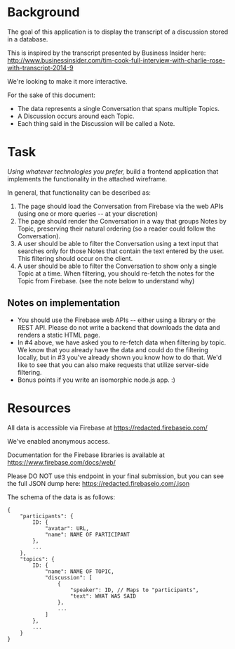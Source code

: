 Background
==========

The goal of this application is to display the transcript of a discussion stored in a database.

This is inspired by the transcript presented by Business Insider here: http://www.businessinsider.com/tim-cook-full-interview-with-charlie-rose-with-transcript-2014-9

We're looking to make it more interactive.

For the sake of this document:
* The data represents a single Conversation that spans multiple Topics.
* A Discussion occurs around each Topic.
* Each thing said in the Discussion will be called a Note.


Task
====

*Using whatever technologies you prefer,* build a frontend application that implements the functionality in the attached wireframe.

In general, that functionality can be described as:

1. The page should load the Conversation from Firebase via the web APIs (using one or more queries -- at your discretion)
2. The page should render the Conversation in a way that groups Notes by Topic, preserving their natural ordering (so a reader could follow the Conversation).
3. A user should be able to filter the Conversation using a text input that searches only for those Notes that contain the text entered by the user. This filtering should occur on the client.
4. A user should be able to filter the Conversation to show only a single Topic at a time. When filtering, you should re-fetch the notes for the Topic from Firebase. (see the note below to understand why)

Notes on implementation
-----------------------

* You should use the Firebase web APIs -- either using a library or the REST API. Please do not write a backend that downloads the data and renders a static HTML page.
* In #4 above, we have asked you to re-fetch data when filtering by topic. We know that you already have the data and could do the filtering locally, but in #3 you've already shown you know how to do that. We'd like to see that you can also make requests that utilize server-side filtering.
* Bonus points if you write an isomorphic node.js app. :)

Resources
=========

All data is accessible via Firebase at https://redacted.firebaseio.com/ 

We've enabled anonymous access.

Documentation for the Firebase libraries is available at https://www.firebase.com/docs/web/

Please DO NOT use this endpoint in your final submission, but you can see the full JSON dump here: https://redacted.firebaseio.com/.json

The schema of the data is as follows:

```
{
    "participants": {
        ID: {
            "avatar": URL,
            "name": NAME OF PARTICIPANT
        },
        ...
    },
    "topics": {
        ID: {
            "name": NAME OF TOPIC,
            "discussion": [
                {
                    "speaker": ID, // Maps to "participants",
                    "text": WHAT WAS SAID
                },
                ...
            ]
        },
        ...
    }
}
```
